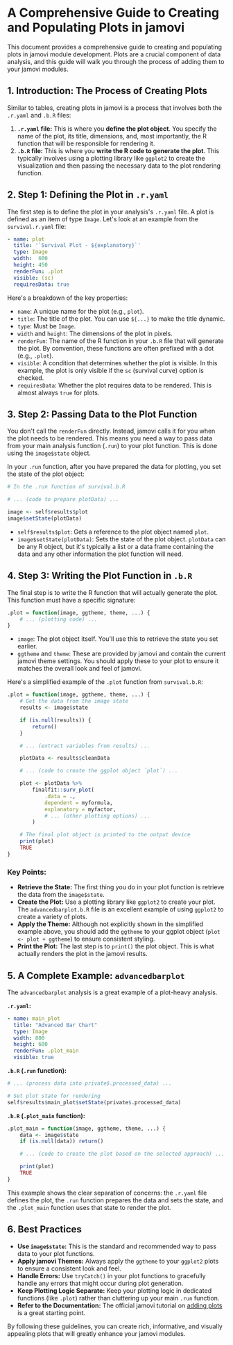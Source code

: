 # A Comprehensive Guide to Creating and Populating Plots in jamovi

This document provides a comprehensive guide to creating and populating plots in jamovi module development. Plots are a crucial component of data analysis, and this guide will walk you through the process of adding them to your jamovi modules.

## 1. Introduction: The Process of Creating Plots

Similar to tables, creating plots in jamovi is a process that involves both the `.r.yaml` and `.b.R` files:

1.  **`.r.yaml` file:** This is where you **define the plot object**. You specify the name of the plot, its title, dimensions, and, most importantly, the R function that will be responsible for rendering it.
2.  **`.b.R` file:** This is where you **write the R code to generate the plot**. This typically involves using a plotting library like `ggplot2` to create the visualization and then passing the necessary data to the plot rendering function.

## 2. Step 1: Defining the Plot in `.r.yaml`

The first step is to define the plot in your analysis's `.r.yaml` file. A plot is defined as an item of type `Image`. Let's look at an example from the `survival.r.yaml` file:

```yaml
- name: plot
  title: '`Survival Plot - ${explanatory}`'
  type: Image
  width:  600
  height: 450
  renderFun: .plot
  visible: (sc)
  requiresData: true
```

Here's a breakdown of the key properties:

*   `name`: A unique name for the plot (e.g., `plot`).
*   `title`: The title of the plot. You can use `${...}` to make the title dynamic.
*   `type`: Must be `Image`.
*   `width` and `height`: The dimensions of the plot in pixels.
*   `renderFun`: The name of the R function in your `.b.R` file that will generate the plot. By convention, these functions are often prefixed with a dot (e.g., `.plot`).
*   `visible`: A condition that determines whether the plot is visible. In this example, the plot is only visible if the `sc` (survival curve) option is checked.
*   `requiresData`: Whether the plot requires data to be rendered. This is almost always `true` for plots.

## 3. Step 2: Passing Data to the Plot Function

You don't call the `renderFun` directly. Instead, jamovi calls it for you when the plot needs to be rendered. This means you need a way to pass data from your main analysis function (`.run`) to your plot function. This is done using the `image$state` object.

In your `.run` function, after you have prepared the data for plotting, you set the state of the plot object:

```R
# In the .run function of survival.b.R

# ... (code to prepare plotData) ...

image <- self$results$plot
image$setState(plotData)
```

*   `self$results$plot`: Gets a reference to the plot object named `plot`.
*   `image$setState(plotData)`: Sets the state of the plot object. `plotData` can be any R object, but it's typically a list or a data frame containing the data and any other information the plot function will need.

## 4. Step 3: Writing the Plot Function in `.b.R`

The final step is to write the R function that will actually generate the plot. This function must have a specific signature:

```R
.plot = function(image, ggtheme, theme, ...) {
    # ... (plotting code) ...
}
```

*   `image`: The plot object itself. You'll use this to retrieve the state you set earlier.
*   `ggtheme` and `theme`: These are provided by jamovi and contain the current jamovi theme settings. You should apply these to your plot to ensure it matches the overall look and feel of jamovi.

Here's a simplified example of the `.plot` function from `survival.b.R`:

```R
.plot = function(image, ggtheme, theme, ...) {
    # Get the data from the image state
    results <- image$state

    if (is.null(results)) {
        return()
    }

    # ... (extract variables from results) ...

    plotData <- results$cleanData

    # ... (code to create the ggplot object `plot`) ...

    plot <- plotData %>%
        finalfit::surv_plot(
            .data = .,
            dependent = myformula,
            explanatory = myfactor,
            # ... (other plotting options) ...
        )

    # The final plot object is printed to the output device
    print(plot)
    TRUE
}
```

### Key Points:

*   **Retrieve the State:** The first thing you do in your plot function is retrieve the data from the `image$state`.
*   **Create the Plot:** Use a plotting library like `ggplot2` to create your plot. The `advancedbarplot.b.R` file is an excellent example of using `ggplot2` to create a variety of plots.
*   **Apply the Theme:** Although not explicitly shown in the simplified example above, you should add the `ggtheme` to your ggplot object (`plot <- plot + ggtheme`) to ensure consistent styling.
*   **Print the Plot:** The last step is to `print()` the plot object. This is what actually renders the plot in the jamovi results.

## 5. A Complete Example: `advancedbarplot`

The `advancedbarplot` analysis is a great example of a plot-heavy analysis.

**`.r.yaml`:**

```yaml
- name: main_plot
  title: "Advanced Bar Chart"
  type: Image
  width: 800
  height: 600
  renderFun: .plot_main
  visible: true
```

**`.b.R` (`.run` function):**

```R
# ... (process data into private$.processed_data) ...

# Set plot state for rendering
self$results$main_plot$setState(private$.processed_data)
```

**`.b.R` (`.plot_main` function):**

```R
.plot_main = function(image, ggtheme, theme, ...) {
    data <- image$state
    if (is.null(data)) return()

    # ... (code to create the plot based on the selected approach) ...

    print(plot)
    TRUE
}
```

This example shows the clear separation of concerns: the `.r.yaml` file defines the plot, the `.run` function prepares the data and sets the state, and the `.plot_main` function uses that state to render the plot.

## 6. Best Practices

*   **Use `image$state`:** This is the standard and recommended way to pass data to your plot functions.
*   **Apply jamovi Themes:** Always apply the `ggtheme` to your `ggplot2` plots to ensure a consistent look and feel.
*   **Handle Errors:** Use `tryCatch()` in your plot functions to gracefully handle any errors that might occur during plot generation.
*   **Keep Plotting Logic Separate:** Keep your plotting logic in dedicated functions (like `.plot`) rather than cluttering up your main `.run` function.
*   **Refer to the Documentation:** The official jamovi tutorial on [adding plots](https://dev.jamovi.org/tuts0106-adding-plots.html) is a great starting point.

By following these guidelines, you can create rich, informative, and visually appealing plots that will greatly enhance your jamovi modules.

